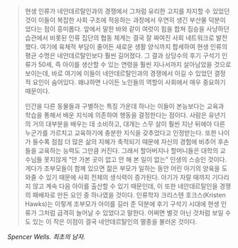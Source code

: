 > 현생 인류가 네안데르탈인과의 경쟁에서 그처럼 유리한 고지를 차지할 수 있었던 것이 이들이 복잡한 사회 구조에 적응하는 과정에서 우연히 생긴 부산물 덕분이었다는 점이 흥미롭다. 앞에서 말한 바와 같이 여럿이 힘을 합쳐 짐승을 사냥하던 습관에서 비롯된 인류 집단의 협동 체계는 결국 잘 짜여진 사회 네트워크로 발전했다. 여기에 육체적 부담이 줄어든 새로운 생활 양식까지 합세하여 현생 인류의 평균 수명은 네안데르탈인보다 훨씬 길어졌다. 그 결과 상당수의 후기 구석기 인류가 50세, 즉 아이를 생산할 수 있는 연령을 훨씬 지나서까지 살아남았을 것으로 보이는데, 바로 여기에 이들이 네안데르탈인과의 경쟁에서 이길 수 있었던 결정적 요인이 숨어있다. 왜냐하면 나이든 노인들의 역할이 사회에서 매우 중요하기 때문이다.
> 
> 인간을 다른 동물들과 구별하는 특징 가운데 하나는 이들이 본능보다는 교육과 학습을 통해서 배운 지식에 의존하여 행동을 결정한다는 점이다. 사람은 유년기의 거의 대부분을 배우는 데 소비하고, 대개는 스무 살이 훨씬 지난 뒤에야 다른 누군가를 가르치고 교육하기에 충분한 지식을 갖추었다고 인정받는다. 또한 나이가 들수록 점점 더 많은 삶의 지혜가 축적되기 때문에 자신의 경험에 비추어 후손들을 교육하는 능력도 그만큼 커진다. 그래서 할아버지나 할머니들은 대학의 교수님들 못지않게 “안 가본 곳이 없고 안 해 본 일이 없는” 인생의 스승인 것이다. 게다가 조부모들이 함께 있으면 젊은 부모가 일하는 동안 어린 아기의 양육을 도와줄 수 있기 때문에 사회 전체의 생식력이 증가된다. 아기가 자랄 때까지 기다리지 않고 계속 다음 아이를 출산할 수 있기 때문인데, 이 또한 네안데르탈인을 경쟁의 패배자로 만든 요인 중 하나였을 것이다. 인류학자 크리스텐 호크스(Kristen Hawks)는 이렇게 조부모가 아이를 길러 준 덕분에 후기 구석기 시대에 현생 인류가 그처럼 급격히 늘어날 수 있었다고 말한다. 어쩌면 별것 아닌 것처럼 보일 수도 있는 이 작은 이점이 결국 네안데르탈인의 멸종을 불러온 것이다.

<cite>Spencer Wells. 최초의 남자.</cite>
